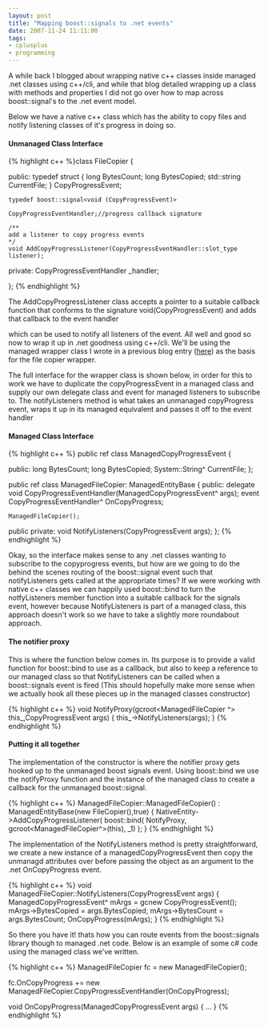 ```yaml
---
layout: post
title: "Mapping boost::signals to .net events"
date: 2007-11-24 11:11:00
tags:
- cplusplus
- programming
---
```

A while back I blogged about wrapping native c++ classes inside managed .net classes using c++/cli, and while that blog detailed wrapping up a class with methods and properties I did not go over how to map across boost::signal's to the .net event model.   

Below we have a native c++ class which has the ability to copy files and notify listening classes of it's progress in doing so.   

#### Unmanaged Class Interface   

{% highlight c++ %}class FileCopier
{

public:
	typedef struct {
		long BytesCount;
		long BytesCopied;
		std::string CurrentFile;
	} CopyProgressEvent;

	typedef boost::signal<void (CopyProgressEvent)>

	CopyProgressEventHandler;//progress callback signature

	/**
	add a listener to copy progress events
	*/
	void AddCopyProgressListener(CopyProgressEventHandler::slot_type listener);

private:
	CopyProgressEventHandler _handler;

};
{% endhighlight %}

The AddCopyProgressListener class accepts a pointer to a suitable callback function that conforms to the signature void(CopyProgressEvent) and adds that callback to the event handler 

which can be used to notify all listeners of the event. All well and good so now to wrap it up in .net goodness using c++/cli. We'll be using the managed wrapper class I wrote in a previous blog entry ([here](/News/2007/09/16/the-trip-to-c2b2bcli-with-unexpected-results)) as the basis for the file copier wrapper. 

The full interface for the wrapper class is shown below, in order for this to work we have to duplicate the copyProgressEvent in a managed class and supply our own delegate class and event for managed listeners to subscribe to. The notifyListeners method is what takes an unmanaged copyProgress event, wraps it up in its managed equivalent and passes it off to the event handler 

#### Managed Class Interface

{% highlight c++ %}
public ref class
ManagedCopyProgressEvent {

public:
	long BytesCount;
	long BytesCopied;
	System::String^ CurrentFile;
};

public ref class ManagedFileCopier:
ManagedEntityBase<FileCopier>
{
public:
	delegate void CopyProgressEventHandler(ManagedCopyProgressEvent^ args);
	event CopyProgressEventHandler^ OnCopyProgress;

	ManagedFileCopier();

public private:
	void NotifyListeners(CopyProgressEvent args);
};
{% endhighlight %}

Okay, so the interface makes sense to any .net classes wanting to subscribe to the copyprogress events, but how are we going to do the behind the scenes routing of the boost::signal event such that notifyListeners gets called at the appropriate times? If we were working with native c++ classes we can happily used boost::bind to turn the notfyListeners member function into a suitable callback for the signals event, however because NotifyListeners is part of a managed class, this approach doesn't work so we have to take a slightly more roundabout approach. 

#### The notifier proxy 

This is where the function below comes in. Its purpose is to provide a valid function for boost::bind to use as a callback, but also to keep a reference to our managed class so that NotifyListeners can be called when a boost::signals event is fired (This should hopefully make more sense when we actually hook all these pieces up in the managed classes constructor) 

{% highlight c++ %}
void NotifyProxy(gcroot<ManagedFileCopier ^> this_,CopyProgressEvent args) 
{
	this_->NotifyListeners(args);
}
{% endhighlight %}

#### Putting it all together

The implementation of the constructor is where the notifier proxy gets hooked up to the unmanaged boost signals event. Using boost::bind we use the notifyProxy function and the instance of the managed class to create a callback for the unmanaged boost::signal. 

{% highlight c++ %}
ManagedFileCopier::ManagedFileCopier() : ManagedEntityBase(new FileCopier(),true) 
{
	NativeEntity->AddCopyProgressListener(
		boost::bind(
		NotifyProxy,
		gcroot<ManagedFileCopier^>(this),
		_1)
	);
}
{% endhighlight %}

The implementation of the NotifyListeners method is pretty straightforward, we create a new instance of a managedCopyProgressEvent then copy the unmanagd attributes over before passing the object as an argument to the .net OnCopyProgress event. 

{% highlight c++ %}
void ManagedFileCopier::NotifyListeners(CopyProgressEvent args)
{
	ManagedCopyProgressEvent^ mArgs = gcnew CopyProgressEvent();
	mArgs->BytesCopied = args.BytesCopied;
	mArgs->BytesCount = args.BytesCount;
	OnCopyProgress(mArgs);
}
{% endhighlight %}

So there you have it! thats how you can route events from the boost::signals library though to managed .net code. Below is an example of some c# code using the managed class we've written. 

{% highlight c++ %}
ManagedFileCopier fc = new ManagedFileCopier();

fc.OnCopyProgress += new ManagedFileCopier.CopyProgressEventHandler(OnCopyProgress);

void OnCopyProgress(ManagedCopyProgressEvent args)
{
...
}
{% endhighlight %}
